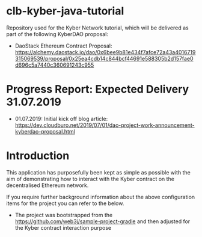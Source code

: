 # clb-kyber-java-tutorial
Repository used for the Kyber Network tutorial, which will be delivered as part of the following KyberDAO proposal:
* DaoStack Ethereum Contract Proposal: https://alchemy.daostack.io/dao/0x6bee9b81e434f7afce72a43a4016719315069539/proposal/0x25ea4cdb14c844bcf44691e588305b2d157fae0d696c5a7440c360691243c955

# Progress Report: Expected Delivery 31.07.2019

* 01.07.2019: Initial kick off blog article:  https://dev.cloudburo.net/2019/07/01/dao-project-work-announcement-kyberdao-proposal.html


# Introduction

This application has purposefully been kept as simple as possible with the aim of demonstrating how to interact with the Kyber contract on the decentralised Ethereum network.

If you require further background information about the above configuration items for the project you can refer to the below.

* The project was bootstrapped from the https://github.com/web3j/sample-project-gradle and then adjusted for the Kyber contract interaction purpose